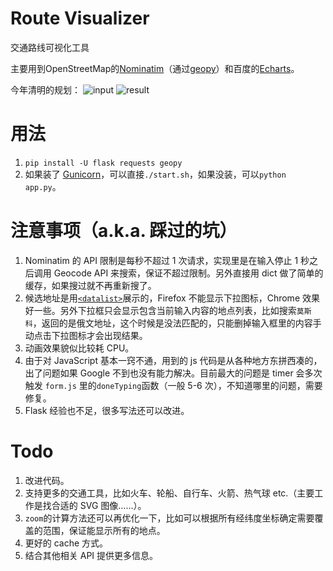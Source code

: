 # Route Visualizer

交通路线可视化工具

主要用到OpenStreetMap的[Nominatim](http://wiki.openstreetmap.org/wiki/Nominatim)（通过[geopy](https://github.com/geopy/geopy)）和百度的[Echarts](http://echarts.baidu.com/demo.html#geo-lines)。

今年清明的规划：
![input](input.jpg)
![result](result.jpg)

# 用法

1. `pip install -U flask requests geopy`
2. 如果装了 [Gunicorn](http://gunicorn.org/)，可以直接`./start.sh`，如果没装，可以`python app.py`。

# 注意事项（a.k.a. 踩过的坑）

1. Nominatim 的 API 限制是每秒不超过 1 次请求，实现里是在输入停止 1 秒之后调用 Geocode API 来搜索，保证不超过限制。另外直接用 dict 做了简单的缓存，如果搜过就不再重新搜了。
2. 候选地址是用[`<datalist>`](https://www.w3schools.com/tags/tag_datalist.asp)展示的，Firefox 不能显示下拉图标，Chrome 效果好一些。另外下拉框只会显示包含当前输入内容的地点列表，比如搜索`莫斯科`，返回的是俄文地址，这个时候是没法匹配的，只能删掉输入框里的内容手动点击下拉图标才会出现结果。
3. 动画效果貌似比较耗 CPU。
4. 由于对 JavaScript 基本一窍不通，用到的 js 代码是从各种地方东拼西凑的，出了问题如果 Google 不到也没有能力解决。目前最大的问题是 timer 会多次触发 `form.js` 里的`doneTyping`函数（一般 5-6 次），不知道哪里的问题，需要修复。
5. Flask 经验也不足，很多写法还可以改进。

# Todo
1. 改进代码。
2. 支持更多的交通工具，比如火车、轮船、自行车、火箭、热气球 etc.（主要工作是找合适的 SVG 图像……）。
3. `zoom`的计算方法还可以再优化一下，比如可以根据所有经纬度坐标确定需要覆盖的范围，保证能显示所有的地点。
4. 更好的 cache 方式。
5. 结合其他相关 API 提供更多信息。
